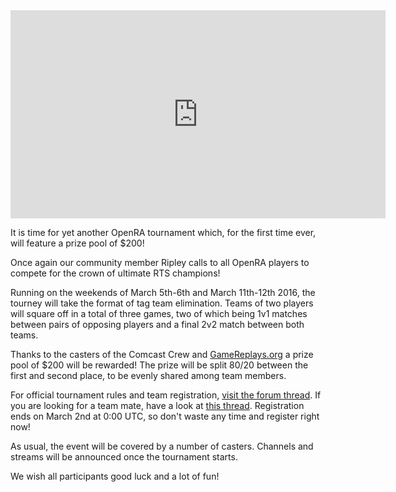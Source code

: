 <div style="text-align:center" markdown="1">
<iframe width="600" height="333" src="https://www.youtube-nocookie.com/embed/Y5IDhShbDNI?rel=0" frameborder="0" allowfullscreen></iframe>
</div>

It is time for yet another OpenRA tournament which, for the first time ever, will feature a prize pool of $200!

Once again our community member Ripley calls to all OpenRA players to compete for the crown of ultimate RTS champions!

Running on the weekends of March 5th-6th and March 11th-12th 2016, the tourney will take the format of tag team elimination. Teams of two players will square off in a total of three games, two of which being 1v1 matches between pairs of opposing players and a final 2v2 match between both teams.

Thanks to the casters of the Comcast Crew and [GameReplays.org](http://www.gamereplays.org/portals.php) a prize pool of $200 will be rewarded! The prize will be split 80/20 between the first and second place, to be evenly shared among team members.

For official tournament rules and team registration, [visit the forum thread](http://forum.openra.net/82/19414). If you are looking for a team mate, have a look at [this thread](http://forum.openra.net/82/19415). Registration ends on March 2nd at 0:00 UTC, so don't waste any time and register right now!

As usual, the event will be covered by a number of casters. Channels and streams will be announced once the tournament starts.

We wish all participants good luck and a lot of fun!
